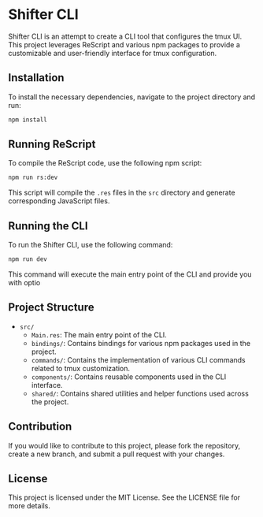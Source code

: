 # Shifter CLI

Shifter CLI is an attempt to create a CLI tool that configures the tmux UI. This project leverages ReScript and various npm packages to provide a customizable and user-friendly interface for tmux configuration.

## Installation

To install the necessary dependencies, navigate to the project directory and run:

```sh
npm install
```

## Running ReScript

To compile the ReScript code, use the following npm script:

```sh
npm run rs:dev
```

This script will compile the `.res` files in the `src` directory and generate corresponding JavaScript files.

## Running the CLI

To run the Shifter CLI, use the following command:

```sh
npm run dev
```

This command will execute the main entry point of the CLI and provide you with optio

## Project Structure

- `src/`
  - `Main.res`: The main entry point of the CLI.
  - `bindings/`: Contains bindings for various npm packages used in the project.
  - `commands/`: Contains the implementation of various CLI commands related to tmux customization.
  - `components/`: Contains reusable components used in the CLI interface.
  - `shared/`: Contains shared utilities and helper functions used across the project.

## Contribution

If you would like to contribute to this project, please fork the repository, create a new branch, and submit a pull request with your changes.

## License

This project is licensed under the MIT License. See the LICENSE file for more details.
